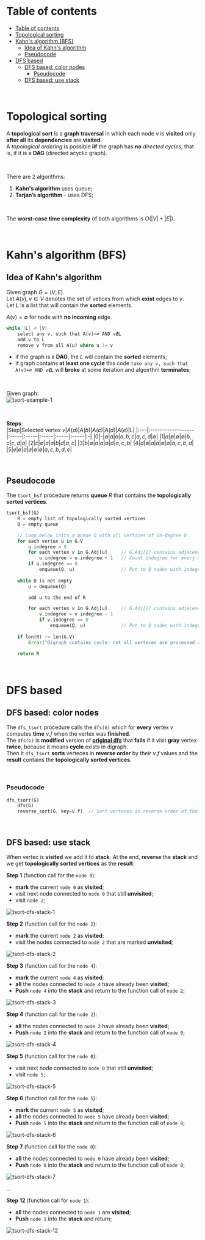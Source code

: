 # Table of contents
- [Table of contents](#table-of-contents)
- [Topological sorting](#topological-sorting)
- [Kahn's algorithm (BFS)](#kahns-algorithm-bfs)
  - [Idea of Kahn's algorithm](#idea-of-kahns-algorithm)
  - [Pseudocode](#pseudocode)
- [DFS based](#dfs-based)
  - [DFS based: color nodes](#dfs-based-color-nodes)
    - [Pseudocode](#pseudocode-1)
  - [DFS based: use stack](#dfs-based-use-stack)

<br>

# Topological sorting
A **topological sort** is a **graph traversal** in which each node $v$ is **visited** only **after all** its **dependencies** are **visited**.<br>
A *topological ordering* is possible **iif** the graph has **no** *directed cycles*, that is, if it is a **DAG** (directed acyclic graph).<br>

<br>

There are 2 algorithms:
1. **Kahn's algorithm** uses queue;
2. **Tarjan’s algorithm** - uses DFS;

<br>

The **worst-case time complexity** of both algorithms is ${\displaystyle O(\left|{V}\right|+\left|{E}\right|)}$.<br>

<br>

# Kahn's algorithm (BFS)
## Idea of Kahn's algorithm
Given graph ${G=(V,E)}$.<br>
Let $`{A(v),v\in V}`$ denotes the set of vetices from which **exist** edges to $v$.<br>
Let $L$ is a list that will contain the **sorted** elements.<br>

$A(v)=∅$ for node with **no incoming** edge.<br>

```rust
while |L| < |V|
    select any v, such that A(v)=∅ AND v∉L
    add v to L
    remove v from all A(u) where u != v
```

- if the graph is a **DAG**, the $L$ will contain the **sorted** elements;
- if graph contains **at least one cycle** this code `take any v, such that A(v)=∅ AND v∉L` will **broke** at some iteration and algoirthm **terminates**;

<br>

Given graph:<br>
![tsort-example-1](/img/tsort-example-1.png)

<br>

**Steps**:<br>
|Step|Selected vertex $v$|$A(a)$|$A(b)$|$A(c)$|$A(d)$|$A(e)$|L|
|:---|:------------------|:-----|:-----|:-----|:-----|:-----|:-|
|0|-|$∅$|$a$|$a$|$a,b,c$|$a,c,d$|$∅$|
|1|$a$|$∅$|$∅$|$∅$|$b,c$|$c,d$|$a$|
|2|$c$|$∅$|$a$|$a$|$b$|$d$|$a,c$|
|3|$b$|$∅$|$a$|$a$|$∅$|$d$|$a,c,b$|
|4|$d$|$∅$|$a$|$a$|$∅$|$∅$|$a,c,b,d$|
|5|$e$|$∅$|$a$|$a$|$∅$|$∅$|$a,c,b,d,e$|

<br>

## Pseudocode
The `tsort_bsf` procedure returns **queue** $R$ that contains the **topologically sorted vertices**.<br>

```rust
tsort_bsf(G)
    R = empty list of topologically sorted vertices
    Q = empty queue

    // Loop below inits a queue Q with all vertices of in-degree 0
    for each vertex u in G.V
        u.indegree = 0
        for each vertex v in G.Adj[u]     // G.Adj[i] contains adjacency list for vertex i
            u.indegree = u.indegree + 1   // Count indegree for every node.
        if u.indegree == 0
            enqueue(Q, u)                 // Put to Q nodes with indegree equal to 0 (nodes with no incoming edge)
    
    while Q is not empty
        u = dequeue(Q)

        add u to the end of R

        for each vertex v in G.Adj[u]     // G.Adj[i] contains adjacency list for vertex i
            v.indegree = v.indegree - 1
            if v.indegree == 0
                enqueue(Q, u)             // Put to Q nodes with indegree equal to 0 (nodes with no incoming edge)
        
    if len(R) != len(G.V)
        Error("Digraph contains cycle: not all verteces are processed and we cannot take next vertex with indegree equal to 0.")
    
    return R
```

<br>

# DFS based
## DFS based: color nodes
The `dfs_tsort` procedure calls the `dfs(G)` which for **every** vertex $v$ computes **time** $v.f$ when the vertex was **finished**.<br>
The `dfs(G)` is **modified** version of [**original dfs**](https://github.com/carmenere/easy-cs/blob/main/algorithms/dsf-bsf.md#pseudocode-1) that **fails** if it visit **gray** vertex **twice**, because it means **cycle** exists in digraph.<br>
Then it `dfs_tsort` **sorts** verteces in **reverse order** by their $v.f$ values and the **result** contains the **topologically sorted vertices**.<br>

<br>

### Pseudocode
```rust
dfs_tsort(G)
    dfs(G)
    reverse_sort(G, key=v.f)  // Sort verteces in reverse order of their v.f and the result contains the topologically sorted vertices
```

<br>

## DFS based: use stack
When vertex is **visited** we add it to **stack**. At the end, **reverse** the **stack** and we get **topologically sorted vertices** as the **result**.<br>

**Step 1** (function call for the `node 0`):
- **mark** the current `node 0` as **visited**;
- visit next node connected to `node 0` that still **unvisited**;
- visit `node 2`;

![tsort-dfs-stack-1](/img/tsort-dfs-stack-1.png)

**Step 2** (function call for the `node 2`):
- **mark** the current `node 2` as **visited**;
- visit the nodes connected to `node 2` that are marked **unvisited**;

![tsort-dfs-stack-2](/img/tsort-dfs-stack-2.png)

**Step 3** (function call for the `node 4`):
- **mark** the current `node 4` as **visited**;
- **all** the nodes connected to `node 4` have already been **visited**;
- **Push** `node 4` into the **stack** and return to the function call of `node 2`;

![tsort-dfs-stack-3](/img/tsort-dfs-stack-3.png)

**Step 4** (function call for the `node 2`):
- **all** the nodes connected to `node 2` have already been **visited**;
- **Push** `node 2` into the **stack** and return to the function call of `node 0`;

![tsort-dfs-stack-4](/img/tsort-dfs-stack-4.png)

**Step 5** (function call for the `node 0`):
- visit next node connected to `node 0` that still **unvisited**;
- visit `node 5`;

![tsort-dfs-stack-5](/img/tsort-dfs-stack-5.png)

**Step 6** (function call for the `node 5`):
- **mark** the current `node 5` as **visited**;
- **all** the nodes connected to `node 5` have already been **visited**;
- **Push** `node 5` into the **stack** and return to the function call of `node 0`;

![tsort-dfs-stack-6](/img/tsort-dfs-stack-6.png)

**Step 7** (function call for the `node 0`):
- **all** the nodes connected to `node 0` have already been **visited**;
- **Push** `node 0` into the **stack** and return to the function call of `node 0`;

![tsort-dfs-stack-7](/img/tsort-dfs-stack-7.png)

...

**Step 12** (function call for `node 1`):
- **all** the nodes connected to `node 1` are **visited**;
- **Push** `node 1` into the **stack** and return;

![tsort-dfs-stack-12](/img/tsort-dfs-stack-12.png)